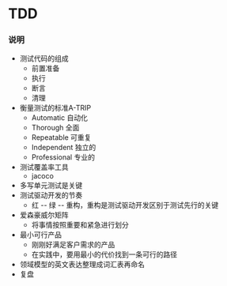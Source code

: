 # TDD
### 说明

- 测试代码的组成
  - 前置准备
  - 执行
  - 断言
  - 清理
- 衡量测试的标准A-TRIP
    - Automatic 自动化
  - Thorough 全面
  - Repeatable 可重复
  - Independent 独立的
  - Professional 专业的
- 测试覆盖率工具
    - jacoco
- 多写单元测试是关键
- 测试驱动开发的节奏
    - 红 -- 绿 -- 重构，重构是测试驱动开发区别于测试先行的关键
- 爱森豪威尔矩阵
    - 将事情按照重要和紧急进行划分
- 最小可行产品
    - 刚刚好满足客户需求的产品
  - 在实践中，要用最小的代价找到一条可行的路径
- 领域模型的英文表达整理成词汇表再命名
- 复盘